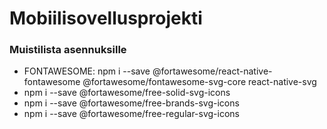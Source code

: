 # Mobiilisovellusprojekti


### Muistilista asennuksille

* FONTAWESOME: npm i --save @fortawesome/react-native-fontawesome @fortawesome/fontawesome-svg-core react-native-svg
* npm i --save @fortawesome/free-solid-svg-icons
* npm i --save @fortawesome/free-brands-svg-icons
* npm i --save @fortawesome/free-regular-svg-icons
